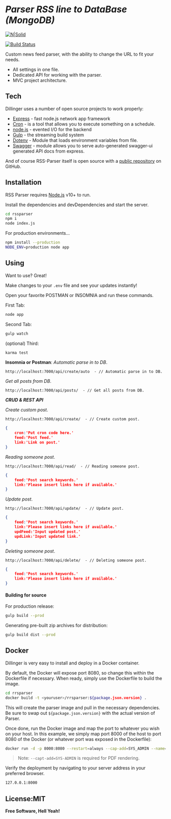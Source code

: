 # _Parser RSS line to DataBase (MongoDB)_

[![N|Solid](https://i.imgur.com/wHcYFFP.png)](https://github.com/AmweyInc)

[![Build Status](https://travis-ci.org/joemccann/dillinger.svg?branch=master)](https://travis-ci.org/joemccann/dillinger)

Custom news feed parser,
with the ability to change the URL to fit your needs.

- All settings in one file.
- Dedicated API for working with the parser.
- MVC project architecture.


## Tech

Dillinger uses a number of open source projects to work properly:

- [Express] - fast node.js network app framework
- [Cron](https://www.npmjs.com/package/cron) - is a tool that allows you to execute something on a schedule.
- [node.js] - evented I/O for the backend
- [Gulp] - the streaming build system
- [Dotenv](https://www.npmjs.com/package/dotenv) - Module that loads environment variables from file.
- [Swagger](https://www.npmjs.com/package/swagger-ui-express) - module allows you to serve auto-generated swagger-ui generated API docs from express.

And of course RSS-Parser itself is open source with a [public repository](https://github.com/AmweyInc/RSS-Parse-to-Mongo)
 on GitHub.

## Installation

RSS Parser requires [Node.js](https://nodejs.org/) v10+ to run.

Install the dependencies and devDependencies and start the server.

```sh
cd rssparser
npm i
node index.js
```

For production environments...

```sh
npm install --production
NODE_ENV=production node app
```


## Using

Want to use? Great!

Make changes to your ```.env``` file and see your updates instantly!

Open your favorite POSTMAN or INSOMNIA and run these commands.

First Tab:

```sh
node app
```

Second Tab:

```sh
gulp watch
```

(optional) Third:

```sh
karma test
```

**Insomnia or Postman**:
 *Automatic parse in to DB*.
```http
http://localhost:7000/api/create/auto  - // Automatic parse in to DB.
```

*Get all posts from DB*.
```http
http://localhost:7000/api/posts/  - // Get all posts from DB.
```

***CRUD & REST API***

*Create custom post*.
```http
http://localhost:7000/api/create/  - // Create custom post.
```
```JSON
{
    cron:'Put cron code here.'
    feed:'Post feed.'
    link:'Link on post.'
}
```

*Reading someone post*.
```http
http://localhost:7000/api/read/  - // Reading someone post.
```
```JSON
{
    feed:'Post search keywords.'
    link:'Please insert links here if available.'
}
```

*Update post*.
```http
http://localhost:7000/api/update/  - // Update post.
```
```JSON
{
    feed:'Post search keywords.'
    link:'Please insert links here if available.'
    updFeed:'Input updated post.'
    updLink:'Input updated link.'
}
```

*Deleting someone post*.
```http
http://localhost:7000/api/delete/  - // Deleting someone post.
```
```JSON
{
    feed:'Post search keywords.'
    link:'Please insert links here if available.'
}
```

#### Building for source

For production release:

```sh
gulp build --prod
```

Generating pre-built zip archives for distribution:

```sh
gulp build dist --prod
```

## Docker

Dillinger is very easy to install and deploy in a Docker container.

By default, the Docker will expose port 8080, so change this within the
Dockerfile if necessary. When ready, simply use the Dockerfile to
build the image.

```sh
cd rrsparser
docker build -t <youruser>/rrsparser:${package.json.version} .
```

This will create the parser image and pull in the necessary dependencies.
Be sure to swap out `${package.json.version}` with the actual
version of Parser.

Once done, run the Docker image and map the port to whatever you wish on
your host. In this example, we simply map port 8000 of the host to
port 8080 of the Docker (or whatever port was exposed in the Dockerfile):

```sh
docker run -d -p 8000:8080 --restart=always --cap-add=SYS_ADMIN --name=rrsparser <youruser>/rrsparser:${package.json.version}
```

> Note: `--capt-add=SYS-ADMIN` is required for PDF rendering.

Verify the deployment by navigating to your server address in
your preferred browser.

```sh
127.0.0.1:8000
```

## License:**MIT**

**Free Software, Hell Yeah!**

   [df1]: <http://daringfireball.net/projects/markdown/>
   [Ace Editor]: <http://ace.ajax.org>
   [node.js]: <http://nodejs.org>
   [express]: <http://expressjs.com>
   [Gulp]: <http://gulpjs.com>
